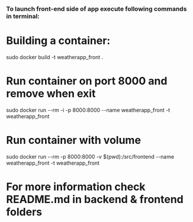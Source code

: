 ### To launch front-end side of app execute following commands in terminal:
# Building a container:
 sudo docker build -t weatherapp_front .
# Run container on port 8000 and remove when exit
 sudo docker run --rm -i -p 8000:8000 --name weatherapp_front -t weatherapp_front
 # Run container with volume
sudo docker run --rm -p 8000:8000 -v $(pwd):/src/frontend --name weatherapp_front -t weatherapp_front
# For more information check README.md in backend & frontend folders 
